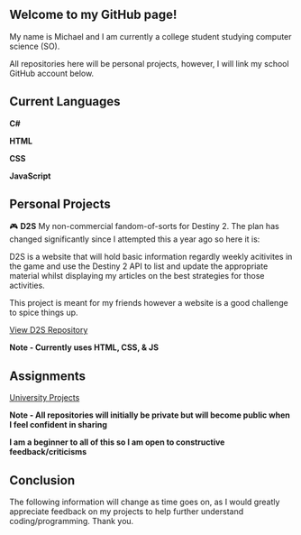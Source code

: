 Welcome to my GitHub page!
------------------------------------
My name is Michael and I am currently a college student studying computer science (SO).

All repositories here will be personal projects, however, I will link my school GitHub account below.


Current Languages
-------------------
**C#**

**HTML**

**CSS**

**JavaScript**


 Personal Projects
-------------------

🎮 **D2S**
My non-commercial fandom-of-sorts for Destiny 2. The plan has changed significantly since I attempted this a year ago so here it is:

D2S is a website that will hold basic information regardly weekly acitivites in the game and use the Destiny 2 API to list and update the appropriate material whilst displaying my articles on the best strategies for those activities.

This project is meant for my friends however a website is a good challenge to spice things up.

[ View D2S Repository](https://charmacost.github.io/D2S)

**Note - Currently uses HTML, CSS, & JS**


   Assignments
------------------

[University Projects](https://github.com/mcharmacost?tab=repositories)

**Note - All repositories will initially be private but will become public when I feel confident in sharing**

**I am a beginner to all of this so I am open to constructive feedback/criticisms**


   Conclusion
-----------------

The following information will change as time goes on, as I would greatly appreciate feedback on my projects to help further understand coding/programming.
Thank you.
